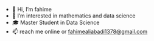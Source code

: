 - 👋 Hi, I’m fahime
- 👀 I’m interested in mathematics and data science
- 🎓 Master Student in Data Science
- 📫 reach me online or fahimealiabadi1378@gmail.com
<!---
fahime99/fahime99 is a ✨ special ✨ repository because its `README.md` (this file) appears on your GitHub profile.
You can click the Preview link to take a look at your changes.
--->
